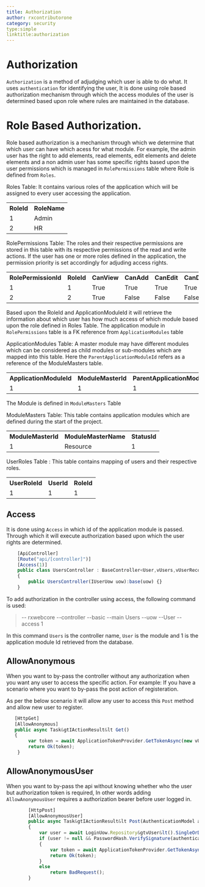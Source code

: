 ```yaml
---
title: Authorization
author: rxcontributorone
category: security
type:simple
linktitle:authorization
---
```

# Authorization

`Authorization` is a method of adjudging which user is able to do what. It uses `authentication` for identifying the user, It is done using role based authorization mechanism through which the access modules of the user is determined based upon role where rules are maintained in the database.

# Role Based Authorization.
Role based authorization is a mechanism through which we determine that which user can have which acess for what module. For example, the admin user has the right to add elements, read elements, edit elements and delete elements and a non admin user has some specific rights based upon the user permissions which is managed in `RolePermissions` table where Role is defined from `Roles`.

Roles Table:
It contains various roles of the application which will be assigned to every user accessing the application.

<table class="table table-bordered">
<tr><th>RoleId</th><th>RoleName</th></tr>
<tr><td>1</td><td>Admin</td></tr>
<tr><td>2</td><td>HR</td></tr>
</table>

RolePermissions Table:
The roles and their respective permissions are stored in this table with its respective permissions of the read and write actions. If the user has one or more roles defined in the application, the permission priority is set accordingly for adjuding access rights.

<table class="table table-bordered">
<tr><th>RolePermissionId</th><th>RoleId</th><th>CanView</th><th>CanAdd</th><th>CanEdit</th><th>CanDelete</th><th>PermissionPriority</th></tr>
<tr><td>1</td><td>1</td><td>True</td><td>True</td><td>True</td><td>True</td><td>NULL</td></tr>
<tr><td>2</td><td>2</td><td>True</td><td>False</td><td>False</td><td>False</td><td>NULLs</td></tr>
</table>

Based upon the RoleId and ApplicationModuleId it will retrieve the information about which user has how much access of which module based upon the role defined in Roles Table. 
The application module in `RolePermissions` table is a FK reference from `ApplicationModules` table

ApplicationModules Table:
A master module may have different modules which can be considered as child modules or sub-modules which are mapped into this table. Here the `ParentApplicationModuleId` refers as a reference of the ModuleMasters table.

<table class="table table-bordered">
<tr><th>ApplicationModuleId</th><th>ModuleMasterId</th><th>ParentApplicationModuleId</th></tr>
<tr><td>1</td><td>1</td><td>1</td></tr>
</table>

The Module is defined in `ModuleMasters` Table

ModuleMasters Table: 
This table contains application modules which are defined during the start of the project.

<table class="table table-bordered">
<tr><th>ModuleMasterId</th><th>ModuleMasterName</th><th>StatusId</th></tr>
<tr><td>1</td><td>Resource</td><td>1</td></tr>
</table>

UserRoles Table : 
This table contains mapping of users and their respective roles.

<table class="table table-bordered">
<tr><th>UserRoleId</th><th>UserId</th><th>RoleId</th></tr>
<tr><td>1</td><td>1</td><td>1</td></tr>
</table>

## Access
It is done using `Access` in which id of the application module is passed. Through which it will execute authorization based upon which the user rights are determined.

````js
    [ApiController]
    [Route("api/[controller]")]
	[Access(1)]
	public class UsersController : BaseController<User,vUsers,vUserRecords>
    {
        public UsersController(IUserUow uow):base(uow) {}
    }
````        

To add authorization in the controller using access, the following command is used:

> -- rxwebcore --controller --basic --main Users --uow --User --access 1

In this command `Users` is the controller name, `User` is the module and 1 is the application module Id retrieved from the database. 

## AllowAnonymous

When you want to by-pass the controller without any authorization when you want any user to access the specific action. For example: If you have a scenario where you want to by-pass the post action of registeration.

As per the below scenario it will allow any user to access this `Post` method and allow new user to register.  

````js
   [HttpGet]
   [AllowAnonymous]
   public async Task&gtIActionResult&lt Get()
   {
        var token = await ApplicationTokenProvider.GetTokenAsync(new vUser { UserId = 0, ApplicationTimeZoneName = string.Empty, LanguageCode = string.Empty });
        return Ok(token);
    }
````

## AllowAnonymousUser

When you want to by-pass the api without knowing whether who the user but authorization token is required, In other words adding `AllowAnonymousUser` requires a authorization bearer before user logged in.

````js
        [HttpPost]
        [AllowAnonymousUser]
        public async Task&gtIActionResult&lt Post(AuthenticationModel authentication)
        {
            var user = await LoginUow.Repository&gtvUser&lt().SingleOrDefaultAsync(t => t.UserName == authentication.UserName && !t.LoginBlocked);
            if (user != null && PasswordHash.VerifySignature(authentication.Password, user.Password, user.Salt))
            {
                var token = await ApplicationTokenProvider.GetTokenAsync(user);
                return Ok(token);
            }
            else
                return BadRequest();
        }
````
    
